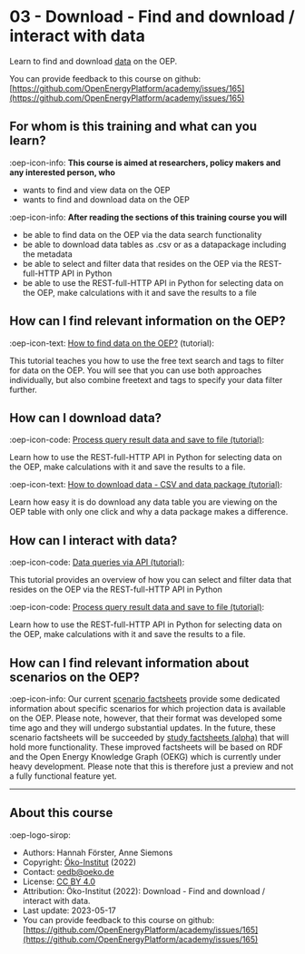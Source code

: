 # 03 - Download - Find and download / interact with data

Learn to find and download [data](https://openenergy-platform.org/dataedit/schemas) on the OEP.

You can provide feedback to this course on github: [https://github.com/OpenEnergyPlatform/academy/issues/165](https://github.com/OpenEnergyPlatform/academy/issues/165)

## For whom is this training and what can you learn?

:oep-icon-info: **This course is aimed at researchers, policy makers and any interested person, who**

- wants to find and view data on the OEP
- wants to find and download data on the OEP

:oep-icon-info: **After reading the sections of this training course you will**

- be able to find data on the OEP via the data search functionality
- be able to download data tables as .csv or as a datapackage including the metadata
- be able to select and filter data that resides on the OEP via the REST-full-HTTP API in Python
- be able to use the REST-full-HTTP API in Python for selecting data on the OEP, make calculations with it and save the results to a file

## How can I find relevant information on the OEP?

:oep-icon-text: [How to find data on the OEP?](../tutorials/99_other/find_data.md) (tutorial):

This tutorial teaches you how to use the free text search and tags to filter for data on the OEP. You will see that you can use both approaches individually, but also combine freetext and tags to specify your data filter further.

## How can I download data?

:oep-icon-code: [Process query result data and save to file (tutorial)](../tutorials/01_api/01_api_download.ipynb):

Learn how to use the REST-full-HTTP API in Python for selecting data on the OEP, make calculations
with it and save the results to a file.

:oep-icon-text: [How to download data - CSV and data package (tutorial)](../tutorials/99_other/download.md):

Learn how easy it is do download any data table you are viewing on the OEP table with only one click and why a data package makes a difference.

## How can I interact with data?

:oep-icon-code: [Data queries via API (tutorial)](../tutorials/01_api/01_api_download.ipynb):

This tutorial provides an overview of how you can select and filter data that resides on the OEP via the REST-full-HTTP
API in Python

:oep-icon-code: [Process query result data and save to file (tutorial)](../tutorials/01_api/01_api_download.ipynb):

Learn how to use the REST-full-HTTP API in Python for selecting data on the OEP, make calculations
with it and save the results to a file.

## How can I find relevant information about scenarios on the OEP?

:oep-icon-info: Our current [scenario factsheets](https://openenergy-platform.org/factsheets/scenarios/) provide some dedicated information about specific scenarios for which projection data is available on the OEP. Please note, however, that their format was developed some time ago and they will undergo substantial updates. In the future, these scenario factsheets will be succeeded by [study factsheets (alpha)](https://openenergy-platform.org/factsheets/rdf/study/) that will hold more functionality. These improved factsheets will be based on RDF and the Open Energy Knowledge Graph (OEKG) which is currently under heavy development. Please note that this is therefore just a preview and not a fully functional feature yet.

---

## About this course

:oep-logo-sirop:

- Authors: Hannah Förster, Anne Siemons
- Copyright: [Öko-Institut](https://www.oeko.de) (2022)
- Contact: oedb@oeko.de
- License: [CC BY 4.0](https://creativecommons.org/licenses/by/4.0/deed.en)
- Attribution: Öko-Institut (2022): Download - Find and download / interact with data.
- Last update: 2023-05-17
- You can provide feedback to this course on github: [https://github.com/OpenEnergyPlatform/academy/issues/165](https://github.com/OpenEnergyPlatform/academy/issues/165)
